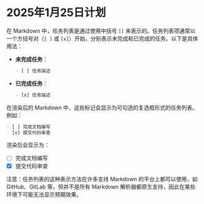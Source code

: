 # 2025年1月25日计划



在 Markdown 中，任务列表是通过使用中括号 `[]` 来表示的。任务列表项通常以一个方括号对（`[ ]` 或 `[x]`）开始，分别表示未完成和已完成的任务。以下是具体用法：

- **未完成任务**：
  ```markdown
  - [ ] 任务描述
  ```

- **已完成任务**：
  ```markdown
  - [x] 任务描述
  ```

在渲染后的 Markdown 中，这些标记会显示为可勾选的复选框形式的任务列表。例如：

```markdown
- [ ] 完成文档编写
- [x] 提交代码审查
```

渲染后会显示为：

- [ ] 完成文档编写
- [x] 提交代码审查

注意：任务列表的这种表示方法在许多支持 Markdown 的平台上都可以使用，如 GitHub、GitLab 等，但并不是所有 Markdown 解析器都原生支持，因此在某些环境下可能无法显示预期效果。